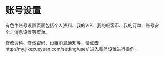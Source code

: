 # 账号设置

有色牛账号设置页面包括个人资料、我的VIP、我的极客币、我的订单、账号安全、消息设置等菜单。

修改资料、修改密码、设置消息通知等，请点击http://my.jikexueyuan.com/setting/user/  进入账号设置进行操作。
